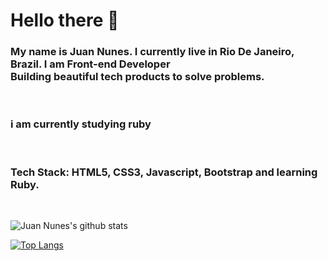 
# Hello there :wave:

<h3> 
 My name is Juan Nunes. I currently live in Rio De Janeiro, Brazil. I am <strong>Front-end Developer</strong> <br>
  Building beautiful tech products to solve problems.
</h3>
<br>
<h3>
i am currently studying ruby
</h3>

<br>
<h3>
  Tech Stack: <strong>HTML5, CSS3, Javascript, Bootstrap and learning Ruby.</strong>
</h3>

<br>

![Juan Nunes's github stats](https://github-readme-stats.vercel.app/api?username=juannunes&hide=contribs,prs&show_icons=true&theme=radical)


[![Top Langs](https://github-readme-stats.vercel.app/api/top-langs/?username=juannunes&layout=compact&theme=radical)](https://github.com/juannunesz/github-readme-stats)
